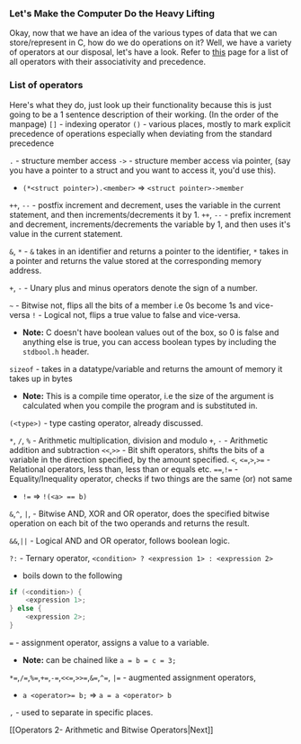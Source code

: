 ### Let's Make the Computer Do the Heavy Lifting
Okay, now that we have an idea of the various types of data that we can store/represent in C, how do we do operations on it? Well, we have a variety of operators at our disposal, let's have a look.
Refer to [this](https://man7.org/linux/man-pages/man7/precedence.7.html) page for a list of all operators with their associativity and precedence.

### List of operators
Here's what they do, just look up their functionality because this is just going to be a 1 sentence description of their working. (In the order of the manpage)
`[]` - indexing operator
`()` - various places, mostly to mark explicit precedence of operations especially when deviating from the standard precedence

`.` - structure member access
`->` - structure member access via pointer, (say you have a pointer to a struct and you want to access it, you'd use this). 
- `(*<struct pointer>).<member>` => `<struct pointer>->member`

`++`, `--` - postfix increment and decrement, uses the variable in the current statement, and then increments/decrements it by 1.
`++`, `--` - prefix increment and decrement, increments/decrements the variable by 1, and then uses it's value in the current statement.

`&`, `*` - `&` takes in an identifier and returns a pointer to the identifier, `*` takes in a pointer and returns the value stored at the corresponding memory address.

`+`, `-` - Unary plus and minus operators denote the sign of a number.

`~` - Bitwise not, flips all the bits of a member i.e 0s become 1s and vice-versa
`!` - Logical not, flips a true value to false and vice-versa.
- **Note:** C doesn't have boolean values out of the box, so 0 is false and anything else is true, you can access boolean types by including the `stdbool.h` header.

`sizeof` - takes in a datatype/variable and returns the amount of memory it takes up in bytes
- **Note:** This is a compile time operator, i.e the size of the argument is calculated when you compile the program and is substituted in.

`(<type>)` - type casting operator, already discussed.

`*`, `/`, `%` - Arithmetic multiplication, division and modulo
`+`, `-` - Arithmetic addition and subtraction
`<<`,`>>` - Bit shift operators, shifts the bits of a variable in the direction specified, by the amount specified.
`<`, `<=`,`>`,`>=` - Relational operators, less than, less than or equals etc.
`==`,`!=` - Equality/Inequality operator, checks if two things are the same (or) not same
- `!=` => `!(<a> == b)`

`&`,`^`, `|`, - Bitwise AND, XOR and OR operator, does the specified bitwise operation on each bit of the two operands and returns the result.

`&&`,`||` - Logical AND and OR operator, follows boolean logic.

`?:` - Ternary operator, `<condition> ? <expression 1> : <expression 2>`
- boils down to the following
```c
if (<condition>) {
	<expression 1>;
} else {
	<expression 2>;
}
```

`=` - assignment operator, assigns a value to a variable.
- **Note:** can be chained like `a = b = c = 3;`

`*=`,`/=`,`%=`,`+=`,`-=`,`<<=`,`>>=`,`&=`,`^=`, `|=` - augmented assignment operators,
- `a <operator>= b;` => `a = a <operator> b`

`,` - used to separate in specific places.

[[Operators 2- Arithmetic and Bitwise Operators|Next]]